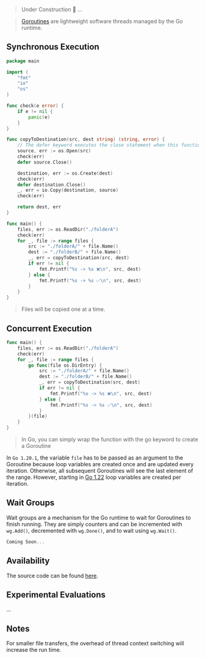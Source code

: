 > Under Construction 🚧 ...

> [Goroutines](https://go.dev/tour/concurrency/1) are lightweight software threads managed by the Go runtime. 

## Synchronous Execution
```go
package main

import (
	"fmt"
	"io"
	"os"
)

func check(e error) {
	if e != nil {
		panic(e)
	}
}

func copyToDestination(src, dest string) (string, error) {
	// The defer keyword executes the close statement when this function returns
	source, err := os.Open(src)
	check(err)
	defer source.Close()

	destination, err := os.Create(dest)
	check(err)
	defer destination.Close()
	_, err = io.Copy(destination, source)
	check(err)

	return dest, err
}

func main() {
	files, err := os.ReadDir("./folderA")
	check(err)
	for _, file := range files {
		src := "./folderA/" + file.Name()
		dest := "./folderB/" + file.Name()
		_, err = copyToDestination(src, dest)
		if err != nil {
			fmt.Printf("%s -> %s ❌\n", src, dest)
		} else {
			fmt.Printf("%s -> %s ✅\n", src, dest)
		}
	}
}
```

> Files will be copied one at a time.

## Concurrent Execution

```go
func main() {
	files, err := os.ReadDir("./folderA")
	check(err)
	for _, file := range files {
		go func(file os.DirEntry) {
			src := "./folderA/" + file.Name()
			dest := "./folderB/" + file.Name()
			_, err = copyToDestination(src, dest)
			if err != nil {
				fmt.Printf("%s -> %s ❌\n", src, dest)
			} else {
				fmt.Printf("%s -> %s ✅\n", src, dest)
			}
		}(file)
	}
}
```

> In Go, you can simply wrap the function with the go keyword to create a Goroutine

In `Go 1.20.1`, the variable `file` has to be passed as an argument to the Goroutine because loop variables are created once and are updated every iteration. Otherwise, all subsequent Goroutines will see the last element of the range. However, starting in [Go 1.22](https://go.dev/blog/loopvar-preview) loop variables are created per iteration.

## Wait Groups

Wait groups are a mechanism for the Go runtime to wait for Goroutines to finish running. They are simply counters and can be incremented with `wg.Add()`, decremented with `wg.Done()`, and to wait using `wg.Wait()`.

```go
Coming Soon...
```

## Availability

The source code can be found [here](https://github.com/jiechenmc/blog-go-concurrency).

## Experimental Evaluations

...

## Notes

For smaller file transfers, the overhead of thread context switching will increase the run time.